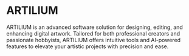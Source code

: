 # ARTILIUM
ARTILIUM is an advanced software solution for designing, editing, and enhancing digital artwork. Tailored for both professional creators and passionate hobbyists, ARTILIUM offers intuitive tools and AI-powered features to elevate your artistic projects with precision and ease.
